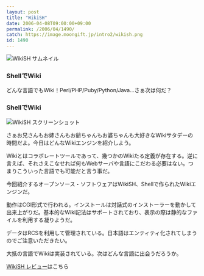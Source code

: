 ```yaml
---
layout: post
title: "WikiSH"
date: 2006-04-08T09:00:00+09:00
permalink: /2006/04/1490/
catch: https://image.moongift.jp/intro2/wikish.png
id: 1490
---
```

 ![WikiSH サムネイル](https://image.moongift.jp/intro2/wikish.t.png "WikiSH サムネイル")
  

### ShellでWiki
  
どんな言語でもWiki！Perl/PHP/Puby/Python/Java…さぁ次は何だ？  
<!--more-->  

### ShellでWiki
  

![WikiSH スクリーンショット](https://image.moongift.jp/intro2/wikish.png "WikiSH スクリーンショット")

  

さぁお兄さんもお姉さんもお爺ちゃんもお婆ちゃんも大好きなWikiサタデーの時間だよ。今日はどんなWikiエンジンを紹介しよう。

  

Wikiとはコラボレートツールであって、幾つかのWikiたる定義が存在する。逆に言えば、それさえこなせれば何もWebサーバや言語にこだわる必要はない。つまりこういった言語でも可能だと言う事だ。

  

今回紹介するオープンソース・ソフトウェアはWikiSH、Shellで作られたWikiエンジンだ。

  

動作はCGI形式で行われる。インストールは対話式のインストーラーを動かして出来上がりだ。基本的なWiki記法はサポートされており、表示の際は静的なファイルを利用する凝りようだ。

  

データはRCSを利用して管理されている。日本語はエンティティ化されてしまうのでご注意いただきたい。

  

大抵の言語でWikiは実装されている。次はどんな言語に出会うだろうか。

  

[WikiSH レビュー](http://oss.moongift.jp/review/i-1502.html)はこちら

